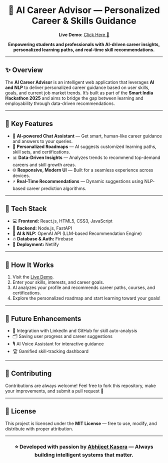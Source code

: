 <h1 align="center">🎯 AI Career Advisor — Personalized Career & Skills Guidance</h1>

<p align="center">
  <strong>Live Demo:</strong> 
  <a href="https://sunny-rabanadas-bd1f6f.netlify.app/" target="_blank">
    Click Here 🚀
  </a>
</p>

<p align="center">
  <b>Empowering students and professionals with AI-driven career insights, personalized learning paths, and real-time skill recommendations.</b>  
</p>

<hr>

<h2>✨ Overview</h2>
<p>
  The <b>AI Career Advisor</b> is an intelligent web application that leverages <b>AI and NLP</b> to deliver personalized career guidance based on user skills, goals, and current job market trends.  
  It’s built as part of the <b>Smart India Hackathon 2025</b> and aims to bridge the gap between learning and employability through data-driven recommendations.
</p>

---

<h2>🚀 Key Features</h2>
<ul>
  <li>💬 <b>AI-powered Chat Assistant</b> — Get smart, human-like career guidance and answers to your queries.</li>
  <li>🧭 <b>Personalized Roadmaps</b> — AI suggests customized learning paths, skill sets, and certifications.</li>
  <li>📊 <b>Data-Driven Insights</b> — Analyzes trends to recommend top-demand careers and skill growth areas.</li>
  <li>🌐 <b>Responsive, Modern UI</b> — Built for a seamless experience across devices.</li>
  <li>⚡ <b>Real-Time Recommendations</b> — Dynamic suggestions using NLP-based career prediction algorithms.</li>
</ul>

---

<h2>🧠 Tech Stack</h2>
<ul>
  <li>💻 <b>Frontend:</b> React.js, HTML5, CSS3, JavaScript</li>
  <li>🧩 <b>Backend:</b> Node.js, FastAPI</li>
  <li>🤖 <b>AI & NLP:</b> OpenAI API (LLM-based Recommendation Engine)</li>
  <li>🔥 <b>Database & Auth:</b> Firebase</li>
  <li>📱 <b>Deployment:</b> Netlify</li>
</ul>

---

<h2>📘 How It Works</h2>
<ol>
  <li>Visit the <a href="https://sunny-rabanadas-bd1f6f.netlify.app/" target="_blank">Live Demo</a>.</li>
  <li>Enter your skills, interests, and career goals.</li>
  <li>AI analyzes your profile and recommends career paths, courses, and certifications.</li>
  <li>Explore the personalized roadmap and start learning toward your goals!</li>
</ol>

---

<h2>🔮 Future Enhancements</h2>
<ul>
  <li>🔗 Integration with LinkedIn and GitHub for skill auto-analysis</li>
  <li>🗂️ Saving user progress and career suggestions</li>
  <li>🎙️ AI Voice Assistant for interactive guidance</li>
  <li>🏆 Gamified skill-tracking dashboard</li>
</ul>

---

<h2>🤝 Contributing</h2>
<p>
  Contributions are always welcome!  
  Feel free to fork this repository, make your improvements, and submit a pull request 🚀  
</p>

---

<h2>📜 License</h2>
<p>
  This project is licensed under the <strong>MIT License</strong> — free to use, modify, and distribute with proper attribution.
</p>

---

<h3 align="center">⭐ Developed with passion by <a href="https://github.com/ABHIJEET-0001">Abhijeet Kasera</a> — Always building intelligent systems that matter.</h3>
